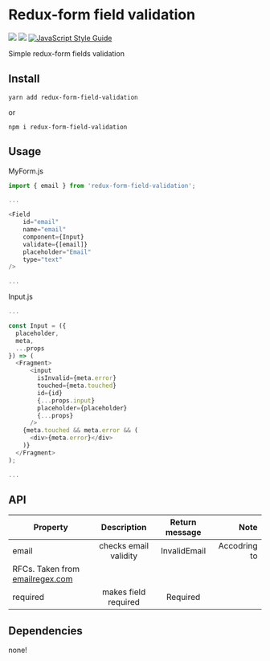 # Redux-form field validation

[![](https://img.shields.io/npm/v/redux-form-field-validation.svg?style=flat)](https://www.npmjs.com/package/redux-form-field-validation)
[![](https://img.shields.io/bundlephobia/min/redux-form-field-validation.svg?style=flat)](https://github.com/sidletsky/redux-form-field-validation)
[![JavaScript Style Guide](https://img.shields.io/badge/code_style-standard-brightgreen.svg)](https://standardjs.com)

Simple redux-form fields validation

## Install
```
yarn add redux-form-field-validation
```
or 
```
npm i redux-form-field-validation
```

## Usage
MyForm.js
```js
import { email } from 'redux-form-field-validation';

...

<Field
    id="email"
    name="email"
    component={Input}
    validate={[email]}
    placeholder="Email"
    type="text"
/>

...
```
Input.js
```js
...

const Input = ({
  placeholder,
  meta,
  ...props
}) => (
  <Fragment>
      <input
        isInvalid={meta.error}
        touched={meta.touched}
        id={id}
        {...props.input}
        placeholder={placeholder}
        {...props}
      />
    {meta.touched && meta.error && (
      <div>{meta.error}</div>
    )}
  </Fragment>
);

...

```
## API

| Property        | Description           | Return message | Note |
| -------------   |:---------------------:|:--------------:|-----:|
| email           | checks email validity | InvalidEmail   | Accodring to 
RFCs. Taken from [emailregex.com](https://emailregex.com)|
| required        | makes field required  | Required       ||


## Dependencies
none!
